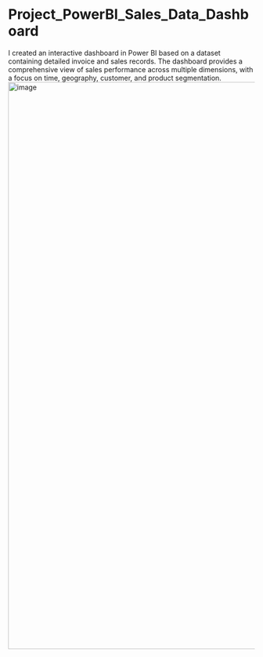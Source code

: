 # Project_PowerBI_Sales_Data_Dashboard

I created an interactive dashboard in Power BI based on a dataset containing detailed invoice and sales records. The dashboard provides a comprehensive view of sales performance across multiple dimensions, with a focus on time, geography, customer, and product segmentation.  
<img width="2000" height="1156" alt="image" src="https://github.com/user-attachments/assets/a14de097-1606-41d6-8958-a542bf0f2479" />
